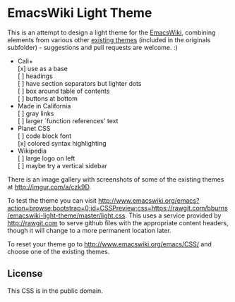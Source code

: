 
EmacsWiki Light Theme
=====================

This is an attempt to design a light theme for the [EmacsWiki](http://emacswiki.org), combining elements from various other [existing themes](http://emacswiki.org/emacs/CSS) (included in the originals subfolder) - suggestions and pull requests are welcome. :)

* Cali+  
 [x] use as a base  
 [ ] headings  
 [ ] have section separators but lighter dots  
 [ ] box around table of contents  
 [ ] buttons at bottom  
* Made in California  
 [ ] gray links  
 [ ] larger `function references' text  
* Planet CSS  
 [ ] code block font  
 [x] colored syntax highlighting  
* Wikipedia  
 [ ] large logo on left  
 [ ] maybe try a vertical sidebar  

There is an image gallery with screenshots of some of the existing themes at http://imgur.com/a/czk9D. 

To test the theme you can visit  http://www.emacswiki.org/emacs?action=browse;bootstrap=0;id=CSSPreview;css=https://rawgit.com/bburns/emacswiki-light-theme/master/light.css. This uses a service provided by http://rawgit.com to serve github files with the appropriate content headers, though it will change to a more permanent location later. 

To reset your theme go to http://www.emacswiki.org/emacs/CSS/ and choose one of the existing themes. 


License
-------

This CSS is in the public domain. 

